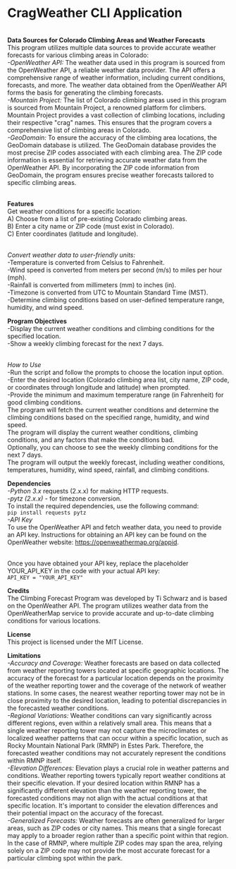 <h1>CragWeather CLI Application </h1>

<br>**Data Sources for Colorado Climbing Areas and Weather Forecasts**
<br>This program utilizes multiple data sources to provide accurate weather forecasts for various climbing areas in Colorado:
<br>*-OpenWeather API:* The weather data used in this program is sourced from the OpenWeather API, a reliable weather data provider. The API offers a comprehensive range of weather information, including current conditions, forecasts, and more. The weather data obtained from the OpenWeather API forms the basis for generating the climbing forecasts.
<br>*-Mountain Project:* The list of Colorado climbing areas used in this program is sourced from Mountain Project, a renowned platform for climbers. Mountain Project provides a vast collection of climbing locations, including their respective "crag" names. This ensures that the program covers a comprehensive list of climbing areas in Colorado.
<br>*-GeoDomain:* To ensure the accuracy of the climbing area locations, the GeoDomain database is utilized. The GeoDomain database provides the most precise ZIP codes associated with each climbing area. The ZIP code information is essential for retrieving accurate weather data from the OpenWeather API. By incorporating the ZIP code information from GeoDomain, the program ensures precise weather forecasts tailored to specific climbing areas.

<br> **Features** </br>
Get weather conditions for a specific location:
<br>A) Choose from a list of pre-existing Colorado climbing areas.
<br>B) Enter a city name or ZIP code (must exist in Colorado).
<br>C) Enter coordinates (latitude and longitude).

<br> *Convert weather data to user-friendly units:* </br>
-Temperature is converted from Celsius to Fahrenheit.
<br>-Wind speed is converted from meters per second (m/s) to miles per hour (mph).
<br>-Rainfall is converted from millimeters (mm) to inches (in).
<br>-Timezone is converted from UTC to Mountain Standard Time (MST).
<br>-Determine climbing conditions based on user-defined temperature range, humidity, and wind speed.

**Program Objectives**
<br>-Display the current weather conditions and climbing conditions for the specified location.
<br>-Show a weekly climbing forecast for the next 7 days.

<br> *How to Use*
<br>-Run the script and follow the prompts to choose the location input option.
<br>-Enter the desired location (Colorado climbing area list, city name, ZIP code, or coordinates through longitude and latitude) when prompted.
<br>-Provide the minimum and maximum temperature range (in Fahrenheit) for good climbing conditions.
<br>The program will fetch the current weather conditions and determine the climbing conditions based on the specified range, humidity, and wind speed.
<br>The program will display the current weather conditions, climbing conditions, and any factors that make the conditions bad.
<br>Optionally, you can choose to see the weekly climbing conditions for the next 7 days.
<br>The program will output the weekly forecast, including weather conditions, temperatures, humidity, wind speed, rainfall, and climbing conditions.

**Dependencies**
<br>*-Python 3.x* requests (2.x.x) for making HTTP requests.
<br>-*pytz (2.x.x)* - for timezone conversion.
<br>To install the required dependencies, use the following command:
<br>```pip install requests pytz```
<br>*-API Key*
<br>To use the OpenWeather API and fetch weather data, you need to provide an API key. Instructions for obtaining an API key can be found on the OpenWeather website: https://openweathermap.org/appid.

<br>Once you have obtained your API key, replace the placeholder YOUR_API_KEY in the code with your actual API key:
<br>```API_KEY = "YOUR_API_KEY"```

**Credits**
<br>The Climbing Forecast Program was developed by Ti Schwarz and is based on the OpenWeather API. The program utilizes weather data from the OpenWeatherMap service to provide accurate and up-to-date climbing conditions for various locations.

**License**
<br>This project is licensed under the MIT License.

**Limitations**
<br>*-Accuracy and Coverage:* Weather forecasts are based on data collected from weather reporting towers located at specific geographic locations. The accuracy of the forecast for a particular location depends on the proximity of the weather reporting tower and the coverage of the network of weather stations. In some cases, the nearest weather reporting tower may not be in close proximity to the desired location, leading to potential discrepancies in the forecasted weather conditions.
<br>*-Regional Variations:* Weather conditions can vary significantly across different regions, even within a relatively small area. This means that a single weather reporting tower may not capture the microclimates or localized weather patterns that can occur within a specific location, such as Rocky Mountain National Park (RMNP) in Estes Park. Therefore, the forecasted weather conditions may not accurately represent the conditions within RMNP itself.
<br>*-Elevation Differences:* Elevation plays a crucial role in weather patterns and conditions. Weather reporting towers typically report weather conditions at their specific elevation. If your desired location within RMNP has a significantly different elevation than the weather reporting tower, the forecasted conditions may not align with the actual conditions at that specific location. It's important to consider the elevation differences and their potential impact on the accuracy of the forecast.
<br>*-Generalized Forecasts:* Weather forecasts are often generalized for larger areas, such as ZIP codes or city names. This means that a single forecast may apply to a broader region rather than a specific point within that region. In the case of RMNP, where multiple ZIP codes may span the area, relying solely on a ZIP code may not provide the most accurate forecast for a particular climbing spot within the park.

